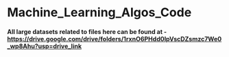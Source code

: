 # Machine_Learning_Algos_Code
#### All large datasets related to files here can be found at - https://drive.google.com/drive/folders/1rxnO6PHdd0IpVscDZsmzc7We0_wp8Ahu?usp=drive_link
